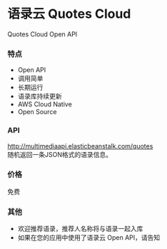 # 语录云 Quotes Cloud
Quotes Cloud Open API

### 特点
- Open API
- 调用简单  
- 长期运行  
- 语录库持续更新  
- AWS Cloud Native
- Open Source

### API  

http://multimediaapi.elasticbeanstalk.com/quotes  
随机返回一条JSON格式的语录信息。

### 价格  
免费

### 其他  

- 欢迎推荐语录，推荐人名称将与语录一起入库  
- 如果在您的应用中使用了语录云 Open API，请告知  
